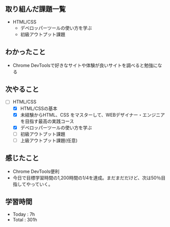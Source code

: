## 取り組んだ課題一覧
- HTML/CSS
  - デベロッパーツールの使い方を学ぶ
  - 初級アウトプット課題
## わかったこと
- Chrome DevToolsで好きなサイトや体験が良いサイトを調べると勉強になる
## 次やること
- [ ] HTML/CSS
  - [x] HTML/CSSの基本
  - [x] 未経験からHTML、CSS をマスターして、WEBデザイナー・エンジニアを目指す最高の実践コース
  - [x] デベロッパーツールの使い方を学ぶ
  - [ ] 初級アウトプット課題
  - [ ] 上級アウトプット課題(任意)
 
## 感じたこと
-  Chrome DevTools便利
- 今日で目標学習時間の1,200時間の1/4を達成。まだまだだけど、次は50％目指してやっていく。
## 学習時間
- Today : 7h
- Total : 301h